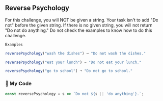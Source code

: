 ## Reverse Psychology

For this challenge, you will NOT be given a string. Your task isn't to add "Do not" before the given string. If there is no given string, you will not return "Do not do anything." Do not check the examples to know how to do this challenge.
```js
Examples

reversePsychology("wash the dishes") ➞ "Do not wash the dishes."

reversePsychology("eat your lunch") ➞ "Do not eat your lunch."

reversePsychology("go to school") ➞ "Do not go to school."
```
### :leaves: My Code
```js
const reversePsychology = s => `Do not ${s || 'do anything'}.`;
```
